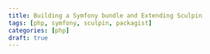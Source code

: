 ```yaml
---
title: Building a Symfony bundle and Extending Sculpin
tags: [php, symfony, sculpin, packagist]
categories: [php]
draft: true
---
```


